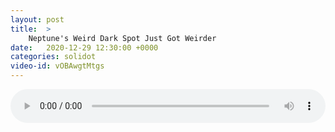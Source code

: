 ```yaml
---
layout: post
title:  >
    Neptune's Weird Dark Spot Just Got Weirder
date:   2020-12-29 12:30:00 +0000
categories: solidot
video-id: vOBAwgtMtgs
---
```


<audio src="/assets/1b0e5d30ed464c51910d76ffe894336a.mp3" style="width: 100%;" controls></audio>


